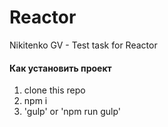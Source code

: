 # Reactor
Nikitenko GV - Test task for Reactor

#### Как установить проект
1. clone this repo
2. npm i
3. 'gulp' or 'npm run gulp'
